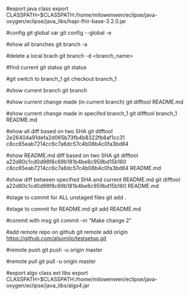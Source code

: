 #export java class
export CLASSPATH=$CLASSPATH:/home/milowenwen/eclipse/java-oxygen/eclipse/java_libs/hapi-fhir-base-3.2.0.jar

#config git global var
git config --global -e

#show all branches
git branch -a

#delete a local brach
git branch -d <branch_name>

#find current git status
git status

#git switch to branch_1
git checkout branch_1

#show current branch
git branch

#show current change made (in current branch)
git difftool README.md

#show current change made in specifed branch_1
git difftool branch_1 README.md

#show all diff based on two SHA
git difftool 2e26404a91defa2d065b73fb4b8322fb8af1cc31 c8cc65eab7214cc6c7a6dc57c4b08b4c0fa3bd84 

#show README.md diff based on two SHA
git difftool a22d80c1cd0d98f8c69b181b4be8c959bd15b160 c8cc65eab7214cc6c7a6dc57c4b08b4c0fa3bd84 README.md

#show diff between specified SHA and current README.md
git difftool a22d80c1cd0d98f8c69b181b4be8c959bd15b160 README.md

#stage to commit for ALL unstaged files
git add .

#stage to commit for README.md
git add README.md

#commit with msg
git commit -m "Make change 2"

#add remote repo on github
git remote add origin https://github.com/alsomilo/testsetup.git

#remote push
git push -u origin master

#remote pull
git pull -u origin master

#export algo class ext libs
export CLASSPATH=$CLASSPATH:/home/milowenwen/eclipse/java-oxygen/eclipse/java_libs/algs4.jar


